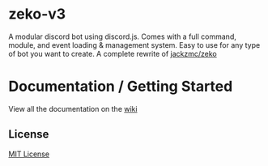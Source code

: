 # zeko-v3
A modular discord bot using discord.js. Comes with a full command, module, and event loading & management system.
Easy to use for any type of bot you want to create. 
A complete rewrite of [jackzmc/zeko](https://github.com/jackzmc/zeko)

# Documentation / Getting Started
View all the documentation on the [wiki](https://github.com/Jackzmc/zeko-v3/wiki)

## License
[MIT License](https://github.com/Jackzmc/zeko-v3/blob/master/LICENSE)
